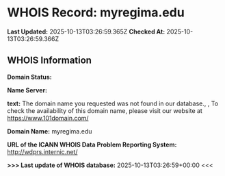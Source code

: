 # WHOIS Record: myregima.edu

**Last Updated:** 2025-10-13T03:26:59.365Z
**Checked At:** 2025-10-13T03:26:59.366Z

## WHOIS Information

**Domain Status:** 

**Name Server:** 

**text:** The domain name you requested was not found in our database., , To check the availability of this domain name, please visit our website at https://www.101domain.com/

**Domain Name:** myregima.edu

**URL of the ICANN WHOIS Data Problem Reporting System:** http://wdprs.internic.net/

**>>> Last update of WHOIS database:** 2025-10-13T03:26:59+00:00 <<<

